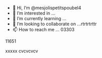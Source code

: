 - 👋 Hi, I’m @mesjolispetitspoubel4
- 👀 I’m interested in ...
- 🌱 I’m currently learning ...
- 💞️ I’m looking to collaborate on ...rtrtrtrttr
- 📫 How to reach me ...
03303
<!---
mesjolispetitspoubel4/mesjolispetitspoubel4 is a ✨ special ✨ repository because its `README.md` (this file) appears on your GitHub profile.
You can click the Preview link to take a look at your changes.
--->11651
xxxxx
cvcvcvcv
